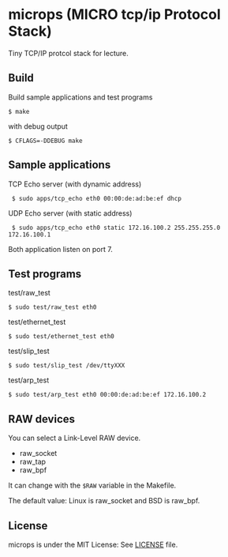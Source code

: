 microps (MICRO tcp/ip Protocol Stack)
=======

Tiny TCP/IP protcol stack for lecture.

## Build

Build sample applications and test programs

```
$ make
``` 

with debug output

```
$ CFLAGS=-DDEBUG make
```

## Sample applications

TCP Echo server (with dynamic address)

```
 $ sudo apps/tcp_echo eth0 00:00:de:ad:be:ef dhcp
```

UDP Echo server (with static address)

```
 $ sudo apps/tcp_echo eth0 static 172.16.100.2 255.255.255.0 172.16.100.1
```

Both application listen on port 7.
 
## Test programs

test/raw_test
```
$ sudo test/raw_test eth0
```

test/ethernet_test
```
$ sudo test/ethernet_test eth0
```

test/slip_test
```
$ sudo test/slip_test /dev/ttyXXX
```

test/arp_test
```
$ sudo test/arp_test eth0 00:00:de:ad:be:ef 172.16.100.2
```

## RAW devices

You can select a Link-Level RAW device.

+ raw_socket
+ raw_tap
+ raw_bpf

It can change with the `$RAW` variable in the Makefile.

The default value: Linux is raw_socket and BSD is raw_bpf.

## License

microps is under the MIT License: See [LICENSE](./LICENSE) file.
